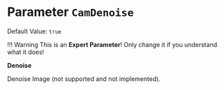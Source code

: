 # Parameter `CamDenoise`
Default Value: `true`
    
!!! Warning
    This is an **Expert Parameter**! Only change it if you understand what it does!

**Denoise**

Denoise Image (not supported and not implemented).
